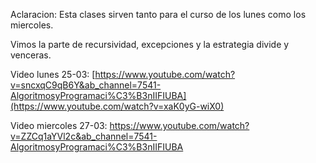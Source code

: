 Aclaracion: Esta clases sirven tanto para el curso de los lunes como los miercoles.

Vimos la parte de recursividad, excepciones y la estrategia divide y venceras.

Video lunes 25-03: [https://www.youtube.com/watch?v=sncxqC9qB6Y&ab_channel=7541-AlgoritmosyProgramaci%C3%B3nIIFIUBA](https://www.youtube.com/watch?v=xaK0yG-wiX0)

Video miercoles 27-03: https://www.youtube.com/watch?v=ZZCq1aYVl2c&ab_channel=7541-AlgoritmosyProgramaci%C3%B3nIIFIUBA



